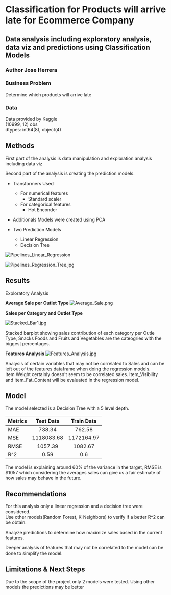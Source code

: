 # Classification for Products will arrive late for Ecommerce Company

## Data analysis including exploratory analysis, data viz and predictions using Classification Models

### Author Jose Herrera

### Business Problem

Determine which products will arrive late

### Data
Data provided by Kaggle  
(10999, 12) obs  
dtypes: int64(8), object(4)

## Methods

First part of the analysis is data manipulation and exploration analysis including data viz  

Second part of the analysis is creating the prediction models.  


* Transformers Used
  * For numerical features
    * Standard scaler
  * For categorical features
    * Hot Enconder
* Additionals Models were created using PCA

* Two Prediction Models
  * Linear Regression
  * Decision Tree
 
 ![Pipelines_Linear_Regression](Pipelines_Linear_Regression.jpg)
 
 ![Pipelines_Regression_Tree.jpg](Pipelines_Regression_Tree.jpg)
 
 
## Results
Exploratory Analysis

**Average Sale per Outlet Type**
 ![Average_Sale.png](Average_Sale.png)
 
 **Sales per Category and Outlet Type**
 
  ![Stacked_Bar1.jpg](Stacked_Bar1.jpg)
 
  Stacked barplot showing sales contribution of each category per Outle Type, Snacks Foods and Fruits and Vegetables are the cateogries with the biggest percentages.
 
  **Features Analysis**
   ![Features_Analysis.jpg](Features_Analysis.jpg)
   
   Analysis of certain variables that may not be correlated to Sales and can be left out of the features dataframe when doing the regression models.  
   Item Weight certainly doesn't seem to be correlated sales. Item_Visibility and Item_Fat_Content will be evaluated in the regression model.
  
## Model
The model selected is a Decision Tree with a 5 level depth.


|Metrics | Test Data | Train Data |
| ------------- |:-------------:|:-------------:|
| MAE      | 738.34     | 762.58     |
| MSE      | 1118083.68     | 1172164.97     |
| RMSE      | 1057.39    | 1082.67     |
| R^2      | 0.59     | 0.6     |

The model is explaining around 60% of the variance in the target, RMSE is $1057 which considering the averages sales can give us a fair estimate of how sales may behave in the future.


## Recommendations
For this analysis only a linear regression and a decision tree were considered.  
Use other models(Random Forest, K-Neighbors) to verify if a better R^2 can be obtain.  

Analyze predictions to determine how maximize sales based in the current features.  

Deeper analysis of features that may not be correlated to the model can be done to simplify the model.


## Limitations & Next Steps
Due to the scope of the project only 2 models were tested. Using other models the predictions may be better
